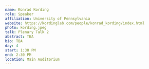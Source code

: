 ```yaml
---
name: Konrad Kording
role: Speaker
affiliation: University of Pennsylvania
website: https://kordinglab.com/people/konrad_kording/index.html
photo: kording.jpeg
talk: Plenary Talk 2
abstract: TBA
bio: TBA
day: 4
start: 1:30 PM
end: 2:30 PM
location: Main Auditorium
---
```

